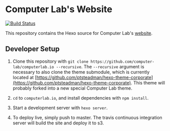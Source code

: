 # Computer Lab's Website
[![Build
Status](https://travis-ci.org/computer-lab/computerlab.io.svg?branch=master)](https://travis-ci.org/computer-lab/computerlab.io)

This repository contains the Hexo source for Computer Lab's [website](http://computerlab.io). 

## Developer Setup
1. Clone this repository with `git clone
https://github.com/computer-lab/computerlab.io --recursive`.  The `--recursive`
argument is necessary to also clone the theme submodule, which is currently
located at
[https://github.com/ptsteadman/hexo-theme-corporate](https://github.com/ptsteadman/hexo-theme-corporate).
This theme will probably forked into a new special Computer Lab theme.

2. `cd` to `computerlab.io`, and install dependencies with `npm install`.

3. Start a development server with `hexo server`.

4. To deploy live, simply push to master.  The travis continuous integration
server will build the site and deploy it to s3.

